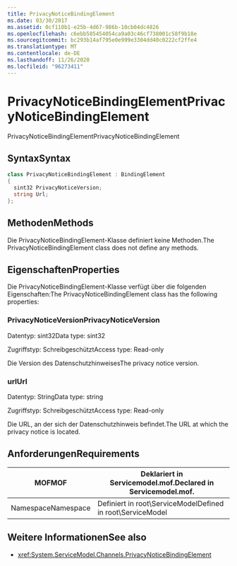 ```yaml
---
title: PrivacyNoticeBindingElement
ms.date: 03/30/2017
ms.assetid: 0cf110b1-e25b-4d67-986b-10cb04dc4826
ms.openlocfilehash: c6ebb585454054ca9a03c46cf738001c58f9b18e
ms.sourcegitcommit: bc293b14af795e0e999e3304dd40c0222cf2ffe4
ms.translationtype: MT
ms.contentlocale: de-DE
ms.lasthandoff: 11/26/2020
ms.locfileid: "96273411"
---
```

# <a name="privacynoticebindingelement"></a><span data-ttu-id="aef1f-102">PrivacyNoticeBindingElement</span><span class="sxs-lookup"><span data-stu-id="aef1f-102">PrivacyNoticeBindingElement</span></span>

<span data-ttu-id="aef1f-103">PrivacyNoticeBindingElement</span><span class="sxs-lookup"><span data-stu-id="aef1f-103">PrivacyNoticeBindingElement</span></span>  
  
## <a name="syntax"></a><span data-ttu-id="aef1f-104">Syntax</span><span class="sxs-lookup"><span data-stu-id="aef1f-104">Syntax</span></span>  
  
```csharp
class PrivacyNoticeBindingElement : BindingElement  
{  
  sint32 PrivacyNoticeVersion;  
  string Url;  
};  
```  
  
## <a name="methods"></a><span data-ttu-id="aef1f-105">Methoden</span><span class="sxs-lookup"><span data-stu-id="aef1f-105">Methods</span></span>  

 <span data-ttu-id="aef1f-106">Die PrivacyNoticeBindingElement-Klasse definiert keine Methoden.</span><span class="sxs-lookup"><span data-stu-id="aef1f-106">The PrivacyNoticeBindingElement class does not define any methods.</span></span>  
  
## <a name="properties"></a><span data-ttu-id="aef1f-107">Eigenschaften</span><span class="sxs-lookup"><span data-stu-id="aef1f-107">Properties</span></span>  

 <span data-ttu-id="aef1f-108">Die PrivacyNoticeBindingElement-Klasse verfügt über die folgenden Eigenschaften:</span><span class="sxs-lookup"><span data-stu-id="aef1f-108">The PrivacyNoticeBindingElement class has the following properties:</span></span>  
  
### <a name="privacynoticeversion"></a><span data-ttu-id="aef1f-109">PrivacyNoticeVersion</span><span class="sxs-lookup"><span data-stu-id="aef1f-109">PrivacyNoticeVersion</span></span>  

 <span data-ttu-id="aef1f-110">Datentyp: sint32</span><span class="sxs-lookup"><span data-stu-id="aef1f-110">Data type: sint32</span></span>  
  
 <span data-ttu-id="aef1f-111">Zugriffstyp: Schreibgeschützt</span><span class="sxs-lookup"><span data-stu-id="aef1f-111">Access type: Read-only</span></span>  
  
 <span data-ttu-id="aef1f-112">Die Version des Datenschutzhinweises</span><span class="sxs-lookup"><span data-stu-id="aef1f-112">The privacy notice version.</span></span>  
  
### <a name="url"></a><span data-ttu-id="aef1f-113">url</span><span class="sxs-lookup"><span data-stu-id="aef1f-113">Url</span></span>  

 <span data-ttu-id="aef1f-114">Datentyp: String</span><span class="sxs-lookup"><span data-stu-id="aef1f-114">Data type: string</span></span>  
  
 <span data-ttu-id="aef1f-115">Zugriffstyp: Schreibgeschützt</span><span class="sxs-lookup"><span data-stu-id="aef1f-115">Access type: Read-only</span></span>  
  
 <span data-ttu-id="aef1f-116">Die URL, an der sich der Datenschutzhinweis befindet.</span><span class="sxs-lookup"><span data-stu-id="aef1f-116">The URL at which the privacy notice is located.</span></span>  
  
## <a name="requirements"></a><span data-ttu-id="aef1f-117">Anforderungen</span><span class="sxs-lookup"><span data-stu-id="aef1f-117">Requirements</span></span>  
  
|<span data-ttu-id="aef1f-118">MOF</span><span class="sxs-lookup"><span data-stu-id="aef1f-118">MOF</span></span>|<span data-ttu-id="aef1f-119">Deklariert in Servicemodel.mof.</span><span class="sxs-lookup"><span data-stu-id="aef1f-119">Declared in Servicemodel.mof.</span></span>|  
|---------|-----------------------------------|  
|<span data-ttu-id="aef1f-120">Namespace</span><span class="sxs-lookup"><span data-stu-id="aef1f-120">Namespace</span></span>|<span data-ttu-id="aef1f-121">Definiert in root\ServiceModel</span><span class="sxs-lookup"><span data-stu-id="aef1f-121">Defined in root\ServiceModel</span></span>|  
  
## <a name="see-also"></a><span data-ttu-id="aef1f-122">Weitere Informationen</span><span class="sxs-lookup"><span data-stu-id="aef1f-122">See also</span></span>

- <xref:System.ServiceModel.Channels.PrivacyNoticeBindingElement>
